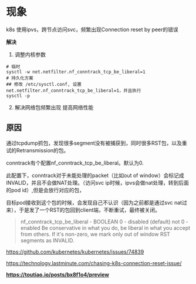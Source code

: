 # 现象
k8s 使用ipvs，跨节点访问svc，频繁出现Connection reset by peer的错误

**解决**
1. 调整内核参数
```
# 临时
sysctl -w net.netfilter.nf_conntrack_tcp_be_liberal=1
# 持久化方案
## 修改 /etc/sysctl.conf, 设置net.netfilter.nf_conntrack_tcp_be_liberal=1，并且执行
sysctl -p
```
2. 解决网络包频繁出现 提高网络性能

## 原因
通过tcpdump抓包，发现很多segment没有被捕获到，同时很多RST包，以及重试的Retransmission的包。

conntrack有个配置nf_conntrack_tcp_be_liberal。默认为0.

此配置下，conntrack对于未能处理的packet（比如out of window）会标记成INVALID，并且不会做NAT处理。（访问svc ip时候，ipvs会做nat处理，转到后面的pod id）,但是会放行对应的包，

目标pod接收到这个包的时候，会发现自己不认识（因为之前都是通过svc nat过来），于是发了一个RST的包回到client端，不断重试，最终被关闭。

> nf_conntrack_tcp_be_liberal - BOOLEAN 0 - disabled (default) not 0 - enabled 
> Be conservative in what you do, be liberal in what you accept from others. If it's non-zero, we mark only out of window RST segments as INVALID.

https://github.com/kubernetes/kubernetes/issues/74839

https://technology.lastminute.com/chasing-k8s-connection-reset-issue/

**https://toutiao.io/posts/bx8f1o4/preview**
